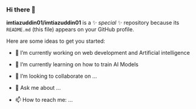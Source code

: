 ### Hi there 👋


**imtiazuddin01/imtiazuddin01** is a ✨ _special_ ✨ repository because its `README.md` (this file) appears on your GitHub profile.

Here are some ideas to get you started:

- 🔭 I’m currently working on web development and Artificial intelligence
- 🌱 I’m currently learning on how to train AI Models 
- 👯 I’m looking to collaborate on ...

- 💬 Ask me about ...
- 📫 How to reach me: ...



